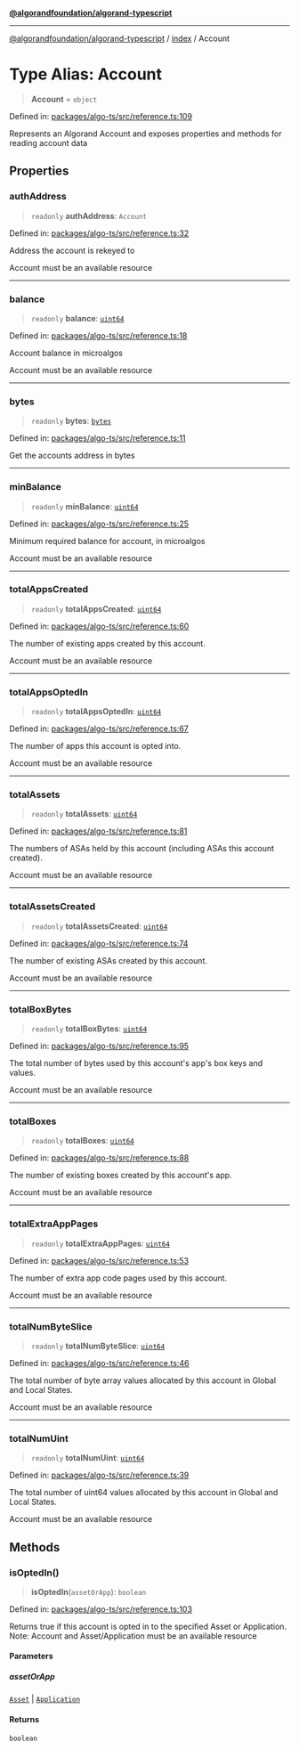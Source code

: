 [**@algorandfoundation/algorand-typescript**](../../README.md)

***

[@algorandfoundation/algorand-typescript](../../README.md) / [index](../README.md) / Account

# Type Alias: Account

> **Account** = `object`

Defined in: [packages/algo-ts/src/reference.ts:109](https://github.com/algorandfoundation/puya-ts/blob/main/packages/algo-ts/src/reference.ts#L109)

Represents an Algorand Account and exposes properties and methods for reading account data

## Properties

### authAddress

> `readonly` **authAddress**: `Account`

Defined in: [packages/algo-ts/src/reference.ts:32](https://github.com/algorandfoundation/puya-ts/blob/main/packages/algo-ts/src/reference.ts#L32)

Address the account is rekeyed to

Account must be an available resource

***

### balance

> `readonly` **balance**: [`uint64`](uint64.md)

Defined in: [packages/algo-ts/src/reference.ts:18](https://github.com/algorandfoundation/puya-ts/blob/main/packages/algo-ts/src/reference.ts#L18)

Account balance in microalgos

Account must be an available resource

***

### bytes

> `readonly` **bytes**: [`bytes`](bytes.md)

Defined in: [packages/algo-ts/src/reference.ts:11](https://github.com/algorandfoundation/puya-ts/blob/main/packages/algo-ts/src/reference.ts#L11)

Get the accounts address in bytes

***

### minBalance

> `readonly` **minBalance**: [`uint64`](uint64.md)

Defined in: [packages/algo-ts/src/reference.ts:25](https://github.com/algorandfoundation/puya-ts/blob/main/packages/algo-ts/src/reference.ts#L25)

Minimum required balance for account, in microalgos

Account must be an available resource

***

### totalAppsCreated

> `readonly` **totalAppsCreated**: [`uint64`](uint64.md)

Defined in: [packages/algo-ts/src/reference.ts:60](https://github.com/algorandfoundation/puya-ts/blob/main/packages/algo-ts/src/reference.ts#L60)

The number of existing apps created by this account.

Account must be an available resource

***

### totalAppsOptedIn

> `readonly` **totalAppsOptedIn**: [`uint64`](uint64.md)

Defined in: [packages/algo-ts/src/reference.ts:67](https://github.com/algorandfoundation/puya-ts/blob/main/packages/algo-ts/src/reference.ts#L67)

The number of apps this account is opted into.

Account must be an available resource

***

### totalAssets

> `readonly` **totalAssets**: [`uint64`](uint64.md)

Defined in: [packages/algo-ts/src/reference.ts:81](https://github.com/algorandfoundation/puya-ts/blob/main/packages/algo-ts/src/reference.ts#L81)

The numbers of ASAs held by this account (including ASAs this account created).

Account must be an available resource

***

### totalAssetsCreated

> `readonly` **totalAssetsCreated**: [`uint64`](uint64.md)

Defined in: [packages/algo-ts/src/reference.ts:74](https://github.com/algorandfoundation/puya-ts/blob/main/packages/algo-ts/src/reference.ts#L74)

The number of existing ASAs created by this account.

Account must be an available resource

***

### totalBoxBytes

> `readonly` **totalBoxBytes**: [`uint64`](uint64.md)

Defined in: [packages/algo-ts/src/reference.ts:95](https://github.com/algorandfoundation/puya-ts/blob/main/packages/algo-ts/src/reference.ts#L95)

The total number of bytes used by this account's app's box keys and values.

Account must be an available resource

***

### totalBoxes

> `readonly` **totalBoxes**: [`uint64`](uint64.md)

Defined in: [packages/algo-ts/src/reference.ts:88](https://github.com/algorandfoundation/puya-ts/blob/main/packages/algo-ts/src/reference.ts#L88)

The number of existing boxes created by this account's app.

Account must be an available resource

***

### totalExtraAppPages

> `readonly` **totalExtraAppPages**: [`uint64`](uint64.md)

Defined in: [packages/algo-ts/src/reference.ts:53](https://github.com/algorandfoundation/puya-ts/blob/main/packages/algo-ts/src/reference.ts#L53)

The number of extra app code pages used by this account.

Account must be an available resource

***

### totalNumByteSlice

> `readonly` **totalNumByteSlice**: [`uint64`](uint64.md)

Defined in: [packages/algo-ts/src/reference.ts:46](https://github.com/algorandfoundation/puya-ts/blob/main/packages/algo-ts/src/reference.ts#L46)

The total number of byte array values allocated by this account in Global and Local States.

Account must be an available resource

***

### totalNumUint

> `readonly` **totalNumUint**: [`uint64`](uint64.md)

Defined in: [packages/algo-ts/src/reference.ts:39](https://github.com/algorandfoundation/puya-ts/blob/main/packages/algo-ts/src/reference.ts#L39)

The total number of uint64 values allocated by this account in Global and Local States.

Account must be an available resource

## Methods

### isOptedIn()

> **isOptedIn**(`assetOrApp`): `boolean`

Defined in: [packages/algo-ts/src/reference.ts:103](https://github.com/algorandfoundation/puya-ts/blob/main/packages/algo-ts/src/reference.ts#L103)

Returns true if this account is opted in to the specified Asset or Application.
Note: Account and Asset/Application must be an available resource

#### Parameters

##### assetOrApp

[`Asset`](Asset.md) | [`Application`](Application.md)

#### Returns

`boolean`
